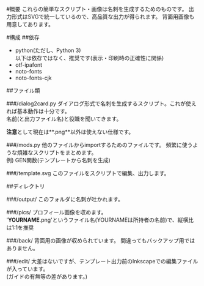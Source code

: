 #概要
これらの簡単なスクリプト・画像は名刺を生成するためのものです。
出力形式はSVGで統一しているので、高品質な出力が得られます。
背面用画像も用意してあります。

#構成
##依存
* python(ただし、Python 3)  
以下は依存ではなく、推奨です(表示・印刷時の正確性に関係)
* otf-ipafont
* noto-fonts
* noto-fonts-cjk

##ファイル類

###/dialog2card.py
ダイアログ形式で名刺を生成するスクリプト。これが使えれば基本動作は十分です。  
名前(と出力ファイル名)と役職を聞いてきます。  

**注意**として現在は**.png**以外は使えない仕様です。

###/mods.py
他のファイルからimportするためのファイルです。
頻繁に使うような煩雑なスクリプトをまとめます。  
例) GEN関数(テンプレートから名刺を生成)

###/template.svg
このファイルをスクリプトで編集、出力します。

##ディレクトリ

###/output/
このフォルダに名刺が吐かれます。

###/pics/
プロフィール画像を収めます。  
'**YOURNAME**.png'というファイル名(YOURNAMEは所持者の名前)で、縦横比は1:1を推奨

###/back/
背面用の画像が収められています。
間違ってもバックアップ用ではありません。

###/edit/
大差はないですが、テンプレート出力前のInkscapeでの編集ファイルが入っています。  
(ガイドの有無等の差があります。)